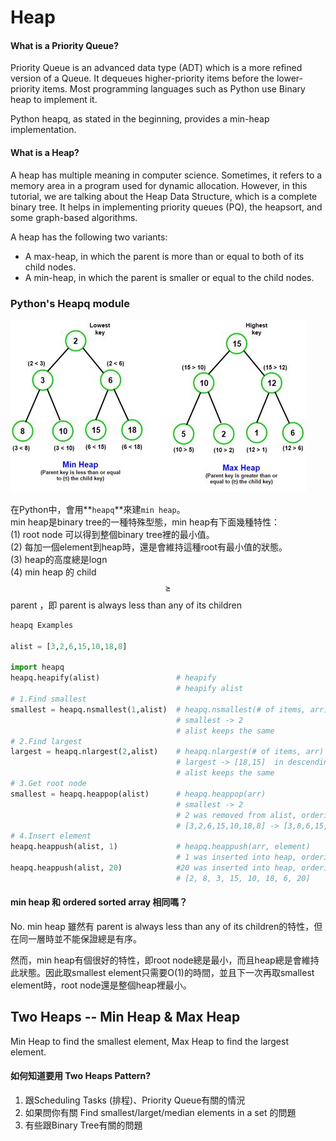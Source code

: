 # Heap

#### What is a Priority Queue?

Priority Queue is an advanced data type \(ADT\) which is a more refined version of a Queue. It dequeues higher-priority items before the lower-priority items. Most programming languages such as Python use Binary heap to implement it.

Python heapq, as stated in the beginning, provides a min-heap implementation.

#### What is a Heap?

A heap has multiple meaning in computer science. Sometimes, it refers to a memory area in a program used for dynamic allocation. However, in this tutorial, we are talking about the Heap Data Structure, which is a complete binary tree. It helps in implementing priority queues \(PQ\), the heapsort, and some graph-based algorithms.

A heap has the following two variants:

* A max-heap, in which the parent is more than or equal to both of its child nodes.
* A min-heap, in which the parent is smaller or equal to the child nodes.

### Python's Heapq module

![](../../.gitbook/assets/minheap_maxheap.jpeg)

在Python中，會用**`heapq`**來建`min heap`。  
min heap是binary tree的一種特殊型態，min heap有下面幾種特性：  
\(1\) root node 可以得到整個binary tree裡的最小值。  
\(2\) 每加一個element到heap時，還是會維持這種root有最小值的狀態。  
\(3\) heap的高度總是logn  
\(4\) min heap 的 child $$\geqslant$$ parent ，即 parent is always less than any of its children

```python
heapq Examples

alist = [3,2,6,15,10,18,8]

import heapq
heapq.heapify(alist)                 # heapify
                                     # heapify alist
# 1.Find smallest 
smallest = heapq.nsmallest(1,alist)  # heapq.nsmallest(# of items, arr)
                                     # smallest -> 2 
                                     # alist keeps the same
# 2.Find largest
largest = heapq.nlargest(2,alist)    # heapq.nlargest(# of items, arr)
                                     # largest -> [18,15]  in descending order
                                     # alist keeps the same
# 3.Get root node
smallest = heapq.heappop(alist)      # heapq.heappop(arr)
                                     # smallest -> 2
                                     # 2 was removed from alist, ordering was changed too
                                     # [3,2,6,15,10,18,8] -> [3,8,6,15,10,18]
# 4.Insert element
heapq.heappush(alist, 1)             # heapq.heappush(arr, element)
                                     # 1 was inserted into heap, ordering is maintained.
heapq.heappush(alist, 20)            #20 was inserted into heap, ordering is maintained.
                                     # [2, 8, 3, 15, 10, 18, 6, 20]

```

#### min heap 和 ordered sorted array 相同嗎？

No. min heap 雖然有 parent is always less than any of its children的特性，但在同一層時並不能保證總是有序。

然而，min heap有個很好的特性，即root node總是最小，而且heap總是會維持此狀態。因此取smallest element只需要O\(1\)的時間，並且下一次再取smallest element時，root node還是整個heap裡最小。

## Two Heaps -- Min Heap & Max Heap

Min Heap to find the smallest element, Max Heap to find the largest element. 

#### 如何知道要用 Two Heaps Pattern?

1. 跟Scheduling Tasks \(排程\)、Priority Queue有關的情況
2. 如果問你有關 Find smallest/larget/median elements in a set 的問題
3. 有些跟Binary Tree有關的問題

#### 

